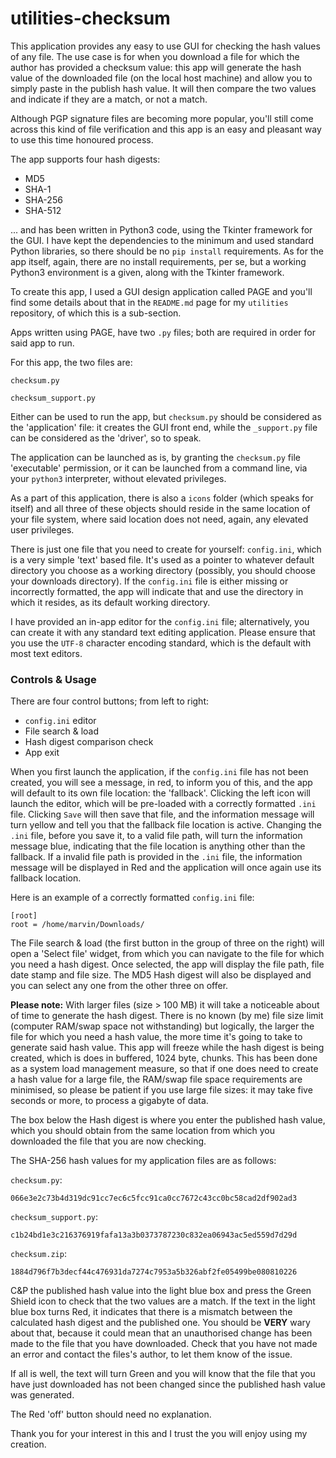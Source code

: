 # utilities-checksum

This application provides any easy to use GUI for checking the hash values of any file. The use case is for when you download a file for which the author has provided a checksum value: this app will generate the hash value of the downloaded file (on the local host machine) and allow you to simply paste in the publish hash value. It will then compare the two values and indicate if they are a match, or not a match.

Although PGP signature files are becoming more popular, you'll still come across this kind of file verification and this app is an easy and pleasant way to use this time honoured process.

The app supports four hash digests:

- MD5
- SHA-1
- SHA-256
- SHA-512

... and has been written in Python3 code, using the Tkinter framework for the GUI. I have kept the dependencies to the minimum and used standard Python libraries, so there should be no `pip install` requirements. As for the app itself, again, there are no install requirements, per se, but a working Python3 environment is a given, along with the Tkinter framework.

To create this app, I used a GUI design application called PAGE and you'll find some details about that in the `README.md` page for my `utilities` repository, of which this is a sub-section.

Apps written using PAGE, have two `.py` files; both are required in order for said app to run.

For this app, the two files are:

`checksum.py`

`checksum_support.py`

Either can be used to run the app, but `checksum.py` should be considered as the 'application' file: it creates the GUI front end, while the `_support.py` file can be considered as the 'driver', so to speak.

The application can be launched as is, by granting the `checksum.py` file 'executable' permission, or it can be launched from a command line, via your `python3` interpreter, without elevated privileges.

As a part of this application, there is also a `icons` folder (which speaks for itself) and all three of these objects should reside in the same location of your file system, where said location does not need, again, any elevated user privileges.

There is just one file that you need to create for yourself: `config.ini`, which is a very simple 'text' based file. It's used as a pointer to whatever default directory you choose as a working directory (possibly, you should choose your downloads directory). If the `config.ini` file is either missing or incorrectly formatted, the app will indicate that and use the directory in which it resides, as its default working directory.

I have provided an in-app editor for the `config.ini` file; alternatively, you can create it with any standard text editing application. Please ensure that you use the `UTF-8` character encoding standard, which is the default with most text editors.

### Controls & Usage

There are four control buttons; from left to right:

- `config.ini` editor
- File search & load
- Hash digest comparison check
- App exit

When you first launch the application, if the `config.ini` file has not been created, you will see a message, in red, to inform you of this, and the app will default to its own file location: the 'fallback'. Clicking the left icon will launch the editor, which will be pre-loaded with a correctly formatted `.ini` file. Clicking `Save` will then save that file, and the information message will turn yellow and tell you that the fallback file location is active. Changing the `.ini` file, before you save it, to a valid file path, will turn the information message blue, indicating that the file location is anything other than the fallback. If a invalid file path is provided in the `.ini` file, the information message will be displayed in Red and the application will once again use its fallback location.

Here is an example of a correctly formatted `config.ini` file:

```
[root]
root = /home/marvin/Downloads/
```
The File search & load (the first button in the group of three on the right) will open a 'Select file' widget, from which you can navigate to the file for which you need a hash digest. Once selected, the app will display the file path, file date stamp and file size. The MD5 Hash digest will also be displayed and you can select any one from the other three on offer.

**Please note:** With larger files (size > 100 MB) it will take a noticeable about of time to generate the hash digest. There is no known (by me) file size limit (computer RAM/swap space not withstanding) but logically, the larger the file for which you need a hash value, the more time it's going to take to generate said hash value. This app will freeze while the hash digest is being created, which is does in buffered, 1024 byte, chunks. This has been done as a system load management measure, so that if one does need to create a hash value for a large file, the RAM/swap file space requirements are minimised, so please be patient if you use large file sizes: it may take five seconds or more, to process a gigabyte of data.

The box below the Hash digest is where you enter the published hash value, which you should obtain from the same location from which you downloaded the file that you are now checking.

The SHA-256 hash values for my application files are as follows:

`checksum.py`:

`066e3e2c73b4d319dc91cc7ec6c5fcc91ca0cc7672c43cc0bc58cad2df902ad3`

`checksum_support.py`:

`c1b24bd1e3c216376919fafa13a3b0373787230c832ea06943ac5ed559d7d29d`

`checksum.zip`:

`1884d796f7b3decf44c476931da7274c7953a5b326abf2fe05499be080810226`

C&P the published hash value into the light blue box and press the Green Shield icon to check that the two values are a match. If the text in the light blue box turns Red, it indicates that there is a mismatch between the calculated hash digest and the published one. You should be **VERY** wary about that, because it could mean that an unauthorised change has been made to the file that you have downloaded. Check that you have not made an error and contact the files's author, to let them know of the issue. 

If all is well, the text will turn Green and you will know that the file that you have just downloaded has not been changed since the published hash value was generated.

The Red 'off' button should need no explanation.

Thank you for your interest in this and I trust the you will enjoy using my creation.
